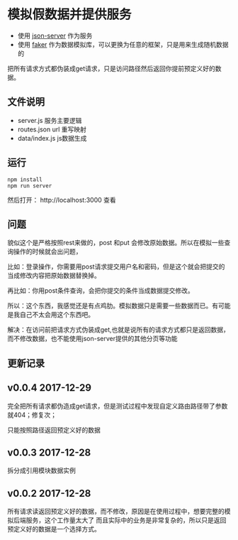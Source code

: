 # 模拟假数据并提供服务

* 使用 [json-server](https://github.com/typicode/json-server) 作为服务
* 使用 [faker](https://github.com/Marak/faker.js) 作为数据模拟库，可以更换为任意的框架，只是用来生成随机数据的

把所有请求方式都伪装成get请求，只是访问路径然后返回你提前预定义好的数据。

## 文件说明

* server.js 服务主要逻辑
* routes.json url 重写映射
* data/index.js js数据生成

## 运行
```
npm install
npm run server

```

然后打开： http://localhost:3000 查看


## 问题

貌似这个是严格按照rest来做的，post 和put 会修改原始数据。所以在模拟一些查询操作的时候就会出问题，

比如：登录操作，你需要用post请求提交用户名和密码，但是这个就会把提交的当成修改内容把原始数据替换掉。

再比如：你用post条件查询，会把你提交的条件当成数据提交修改。

所以：这个东西，我感觉还是有点鸡肋。模拟数据只是需要一些数据而已。有可能是我自己不太会用这个东西吧。

解决：在访问前把请求方式伪装成get,也就是说所有的请求方式都只是返回数据，而不修改数据，也不能使用json-server提供的其他分页等功能

## 更新记录

## v0.0.4 2017-12-29
完全把所有请求都伪造成get请求，但是测试过程中发现自定义路由路径带了参数就404；修复次；

只能按照路径返回预定义好的数据

## v0.0.3 2017-12-28

拆分成引用模块数据实例

## v0.0.2 2017-12-28

所有请求读返回预定义好的数据，而不修改，原因是在使用过程中，想要完整的模拟后端服务，这个工作量太大了
而且实际中的业务是非常复杂的，所以只是返回预定义好的数据是一个选择方式。
